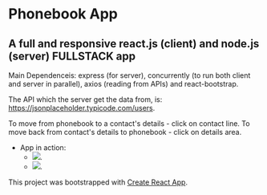 # Phonebook App
## A full and responsive react.js (client) and node.js (server) FULLSTACK app

Main Dependenceis: express (for server), concurrently (to run both client and server in parallel), axios (reading from APIs) and react-bootstrap.

The API which the server get the data from, is: https://jsonplaceholder.typicode.com/users.

To move from phonebook to a contact's details - click on contact line.
To move back from contact's details to phonebook - click on details area.

* App in action:
    * ![](https://github.com/BarJan/phonebook-app/blob/master/public/images/web-browser-gif.gif).
    *  ![](https://github.com/BarJan/phonebook-app/blob/master/public/images/mobile-gif.gif).

This project was bootstrapped with [Create React App](https://github.com/facebook/create-react-app).
